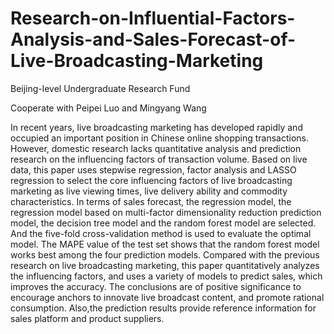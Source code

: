 # Research-on-Influential-Factors-Analysis-and-Sales-Forecast-of-Live-Broadcasting-Marketing

Beijing-level Undergraduate Research Fund 

Cooperate with Peipei Luo and Mingyang Wang

In recent years, live broadcasting marketing has developed rapidly and occupied an important position in Chinese online shopping transactions. However, domestic research lacks quantitative analysis and prediction research on the influencing factors of transaction volume. Based on live data, this paper uses stepwise regression, factor analysis and LASSO regression to select the core influencing factors of live broadcasting marketing as live viewing times, live delivery ability and commodity characteristics. In terms of sales forecast, the regression model, the regression model based on multi-factor dimensionality reduction prediction model, the decision tree model and the random forest model are selected. And the five-fold cross-validation method is used to evaluate the optimal model. The MAPE value of the test set shows that the random forest model works best among the four prediction models. Compared with the previous research on live broadcasting marketing, this paper quantitatively analyzes the influencing factors, and uses a variety of models to predict sales, which improves the accuracy. The conclusions are of positive significance to encourage anchors to innovate live broadcast content, and promote rational consumption. Also,the prediction results provide reference information for sales platform and product suppliers. 
